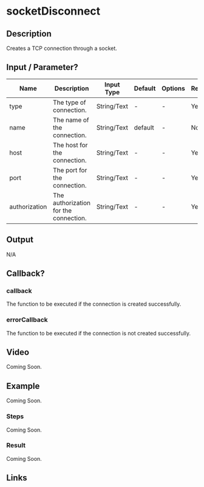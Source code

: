 # socketDisconnect

## Description

Creates a TCP connection through a socket.

## Input / Parameter?

| Name | Description | Input Type | Default | Options | Required |
| ------ | ------ | ------ | ------ | ------ | ------ |
| type | The type of connection. | String/Text | - | - | Yes |
| name | The name of the connection. | String/Text | default | - | No |
| host | The host for the connection. | String/Text | - | - | Yes |
| port | The port for the connection. | String/Text | - | - | Yes |
| authorization | The authorization for the connection. | String/Text | - | - | Yes |

## Output

N/A

## Callback?

### callback

The function to be executed if the connection is created successfully.

### errorCallback

The function to be executed if the connection is not created successfully.

## Video

Coming Soon.

<!-- Format: [![Video]({image-path}?raw=true)]({url-link}) -->

## Example

Coming Soon.

<!-- Share a scenario, like a user requirements. -->

### Steps

Coming Soon.

<!-- Show the steps and share some screenshots.

1. .....

Format: ![]({image-path}?raw=true) -->

### Result

Coming Soon.

<!-- Explain the output.

Format: ![]({image-path}?raw=true) -->

## Links